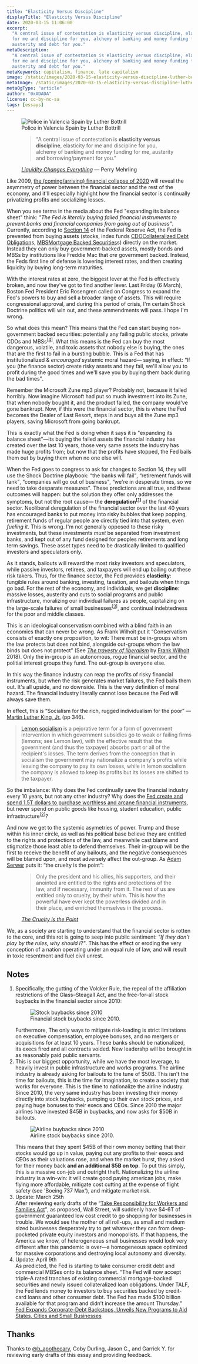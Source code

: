 ```yaml
---
title: "Elasticity Versus Discipline"
displayTitle: "Elasticity Versus Discipline"
date: 2020-03-15 11:06:00
excerpt:
  "A central issue of contestation is elasticity versus discipline, elasticity
  for me and discipline for you, alchemy of banking and money funding for me,
  austerity and debt for you."
metaDescription:
  "A central issue of contestation is elasticity versus discipline, elasticity
  for me and discipline for you, alchemy of banking and money funding for me,
  austerity and debt for you."
metaKeywords: capitalism, finance, late capitalism
image: /static/images/2020-03-15-elasticity-versus-discipline-luther-bottrill.jpg
metaImage: /static/images/2020-03-15-elasticity-versus-discipline-luther-bottrill.jpg
metaOgType: "article"
author: "0xADADA"
license: cc-by-nc-sa
tags: [essays]
---
```


<figure>
  <img src="/static/images/2020-03-15-elasticity-versus-discipline-luther-bottrill.jpg" alt="Police in Valencia Spain by Luther Bottrill" title="Police in Valencia Spain by Luther Bottrill">
  <figcaption>Police in Valencia Spain by Luther Bottrill</figcaption>
</figure>

<figure class="quote">
  <blockquote>
    "A central issue of contestation is <strong>elasticity versus discipline</strong>, elasticity 
    for me and discipline for you, alchemy of banking and money funding for me,
    austerity and borrowing/payment for you."
  </blockquote>
  <figcaption>
    <cite>
      <a href="https://www.perrymehrling.com/2019/03/liquidity-changes-everything/" rel="external">
        Liquidity Changes Everything</a>
    </cite>
    &mdash;
    Perry Mehrling
  </figcaption>
</figure>

Like 2009,
[the (coming/arriving) financial collapse of 2020](https://twitter.com/i/events/1238487524856803331)
will reveal the asymmetry of power between the financial sector and the rest of
the economy, and it'll especially highlight how the financial sector is
continually privatizing profits and socializing losses.

When you see terms in the media about the Fed "expanding its balance sheet"
think: _"The Fed is literally buying failed financial instruments to prevent
banks and financial companies from going out of business"_. Currently, according
to [Section 14](https://www.federalreserve.gov/aboutthefed/section14.htm) of the
Federal Reserve Act, the Fed is prevented from buying assets (stocks, index
funds <a class="Annotation-ref" href="#abbr:1">CDO<span 
  class="Annotation" id="abbr:1">Collateralized Debt Obligation</span></a>s,
<a class="Annotation-ref" href="#abbr:2">MBS<span 
  class="Annotation" id="abbr:2">Mortgage Backed Securities</span></a>s)
directly on the market. Instead they can only buy government-backed assets,
mostly bonds and MBSs by institutions like Freddie Mac that _are_ government
backed. Instead, the Feds first line of defense is lowering interest rates, and
then creating liquidity by buying long-term maturities.

With the interest rates at zero, the biggest lever at the Fed is effectively
broken, and now they've got to find another lever. Last Friday (6 March), Boston
Fed President Eric Rosengren called on Congress to expand the Fed's powers to
buy and sell a broader range of assets. This will require congressional
approval, and during this period of crisis, I'm certain Shock Doctrine politics
will win out, and these ammendments will pass. I hope I'm wrong.

So what does this mean? This means that the Fed can start buying non-government
backed securities: potentially any failing public stocks, private CDOs and
MBSs<sup class="Ref" id="ref:note:4">[[4](#note:4)]</sup>.
What this means is the Fed can buy the most dangerous, volatile, and toxic
assets that nobody else is buying, the ones that are the first to fail in a
bursting bubble. This is a Fed that has institutionalized &amp; _encouraged_
systemic moral hazard&mdash; saying, in effect: <q>If you (the finance sector)
create risky assets and they fail, we'll allow you to profit during the good
times and we'll save you by buying them back during the bad times</q>.

Remember the Microsoft Zune mp3 player? Probably not, because it failed
horribly. Now imagine Microsoft had put so much investment into its Zune, that
when nobody bought it, and the product failed, the company would've gone
bankrupt. Now, if this were the financial sector, this is where the Fed becomes
the Dealer of Last Resort, steps in and buys all the Zune mp3 players, saving
Microsoft from going bankrupt.

This is exactly what the Fed is doing when it says it is "expanding its balance
sheet"—its buying the failed assets the financial industry has created over the
last 10 years, those very same assets the industry has made huge profits from;
but now that the profits have stopped, the Fed bails them out by buying them
when no one else will.

When the Fed goes to congress to ask for changes to Section 14, they will use
the Shock Doctrine playbook: <q>the banks will fail</q>, <q>retirement funds
will tank</q>, <q>companies will go out of business</q>, <q>we're in desperate
times, so we need to take desparate measures</q>. These predictions are all
true, and these outcomes will happen: but the solution they offer only addresses
the symptoms, but not the root cause&mdash; the
**deregulation<sup class="Ref" id="ref:note:1">[[1](#note:1)]</sup>** of the
financial sector. Neoliberal deregulation of the financial sector over the last
40 years has encouraged banks to put money into risky bubbles that keep popping,
retirement funds of regular people are directly tied into that system, even
_fueling it_. This is wrong. I'm not generally opposed to these risky
investments, but these investments _must_ be separated from investment banks,
and kept out of any fund designed for peoples retirements and long term savings.
These asset types need to be drastically limited to qualified investors and
speculators only.

As it stands, bailouts will reward the most risky investors and speculators,
while passive investors, retirees, and taxpayers will end up bailing out these
risk takers. Thus, for the finance sector, the Fed provides **elasticity**:
fungible rules around banking, investing, taxation, and bailouts when things go
bad. For the rest of the economy, and individuals, we get **discipline**:
massive losses, austerity and cuts to social programs and public infrastructure,
moralizing our individual failures as people, capitalizing on the large-scale
failures of small
businesses<sup class="Ref" id="ref:note:3">[[3](#note:3)]</sup>, and continual
indebtedness for the poor and middle classes.

This is an ideological conservatism combined with a blind faith in an economics
that can never be wrong. As Frank Wilhoit put it <q>Conservatism consists of
exactly one proposition, to wit: There must be in-groups whom the law protects
but does not bind, alongside out-groups whom the law binds but does not
protect</q> (See
<cite>[The travesty of liberalism](http://crookedtimber.org/2018/03/21/liberals-against-progressives/#comment-729288)</cite>
by [Frank Wilhoit](https://www.broadheath.com/) 2018). Only the in-group is an
autonomous, rogue financial sector, and the politial interest groups they fund.
The out-group is everyone else.

In this way the finance industry can reap the profits of risky financial
instruments, but when the risk generates market failures, the Fed bails them
out. It's all upside, and no downside. This is the very definition of moral
hazard. The financial industry literally cannot lose because the Fed will always
save them.

In effect, this is <q>Socialism for the rich, rugged individualism for the
poor</q> &mdash;
[Martin Luther King, Jr.](https://books.google.com/books?hl=de&id=B8k6btUYR68C&q=%22socialism+for+the+rich%22#v=snippet&q=%22socialism%20for%20the%20rich%22&f=false)
(pp 346).

> [Lemon socialism](https://en.wikipedia.org/wiki/Lemon_socialism) is a
> pejorative term for a form of government intervention in which government
> subsidies go to weak or failing firms (lemons; see Lemon law), with the
> effective result that the government (and thus the taxpayer) absorbs part or
> all of the recipient's losses. The term derives from the conception that in
> socialism the government may nationalize a company's profits while leaving the
> company to pay its own losses, while in lemon socialism the company is allowed
> to keep its profits but its losses are shifted to the taxpayer.

So the imbalance: Why does the Fed continually save the financial industry every
10 years, but not any other industry? Why does the
[Fed create and spend 1.5T dollars to purchase worthless and arcane financial instruments](https://www.newyorkfed.org/markets/opolicy/operating_policy_200312a),
but never spend on public goods like housing, student education, public
infrastructure<sup class="Ref" id="ref:note:2">[[2](#note:2)]</sup>?

And now we get to the systemic asymetries of power. Trump and those within his
inner circle, as well as his political base believe they are entitled to the
rights and protections of the law, and meanwhile cast blame and stigmatize those
least able to defend themselves. Their in-group will be the first to receive the
benefit of any bailouts, and the negative consequences will be blamed upon, and
most adversely affect the out-group. As
[Adam Serwer](https://www.theatlantic.com/ideas/archive/2018/10/the-cruelty-is-the-point/572104/)
puts it: <q>the cruelty is the point</q>:

<figure class="quote">
  <blockquote>
    Only the president and his allies, his supporters, and their anointed are entitled 
    to the rights and protections of the law, and if necessary, immunity from it.
    The rest of us are entitled only to cruelty, by their whim. This is how the 
    powerful have ever kept the powerless divided and in their place, and enriched 
    themselves in the process.
  </blockquote>
  <figcaption>
  <cite>
    <a href="https://www.theatlantic.com/ideas/archive/2018/10/the-cruelty-is-the-point/572104/" rel="external" title="The Cruelty is the Point">The
      Cruelty is the Point
    </a>
  </cite>
  </figcaption>
</figure>

We, as a society are starting to understand that the financial sector is rotten
to the core, and this rot is going to seep into public sentiment: _"If they
don't play by the rules, why should I?"_. This has the effect or eroding the
very conception of a nation operating under an equal rule of law, and will
result in toxic resentment and fuel civil unrest.

## Notes

1. <div id="note:1">
     Specifically, the gutting of the Volcker Rule, the repeal of the 
     affiliation restrictions of the Glass–Steagall Act, and the free-for-all stock
     buybacks in the financial sector since 2010:
     <figure>
        <img src="/static/images/2020-03-15-buybacks.jpg" alt="Stock buybacks since 2010">
        <figcaption>Financial stock buybacks since 2010.</figcaption>
     </figure>
     Furthermore, The only ways to mitigate risk-loading is strict limitations 
     on executive compensation, employee bonuses, and no mergers or acquisitions
     for at least 10 years. These banks should be nationalized, its execs fired and all 
     contracts voided. New leadershp will be brought in as reasonably paid public servants.
     <a class="RefBack" href="#ref:note:1"></a>
   </div>
1. <div id="note:2">
     This is our biggest opportunity, while we have the most leverage, to heavily
     invest in public infrastructure and works programs. The airline industry is
     already asking for bailouts to the tune of $50B. This isn't the time for
     bailouts, this is the time for imagination, to create a society that works
     for everyone. This is the time to
     nationalize the airline industry. Since 2010, the
     very same industry has been investing their money directly into stock
     buybacks, pumping up their own stock prices, and paying huge bonuses to
     their execs and CEOs. Since 2010 the major airlines have invested $45B in
     buybacks, and now asks for $50B in bailouts.
     <figure>
        <img src="/static/images/2020-03-15-airline-buybacks.png" alt="Airline buybacks since 2010">
        <figcaption>Airline stock buybacks since 2010.</figcaption>
     </figure>
     This means that they spent $45B
     of their own money betting that their stocks would go up in value, paying out
     any profits to their execs and CEOs as their valuations rose, and when
     the market burst, they asked for their money back <strong>and an additional
     $5B on top</strong>. To put this simply, this is a massive con-job and
     outright theft. Nationalizing the airline industry is a win-win: it will
     create good paying american jobs, make flying more affordable, mitigate cost
     cutting at the expense of flight safety (see 'Boeing 737 Max'), and mitigate 
     market risk.
     <a class="RefBack" href="#ref:note:2"></a>
   </div>
1. <div id="note:3">
     Update: March 25th<br>
     After reviewing early drafts of the 
     <q><a href="https://www.majorityleader.gov/sites/democraticwhip.house.gov/files/COVIDSUPP3_xml.pdf" rel="external">Take 
     Responsibility for Workers and Families Act</a></q>,
     as proposed, Wall Street, will suddenly have $4-6T of
     government guaranteed low cost credit to go shopping for businesses in 
     trouble. We would see the mother of all roll-ups, as small and medium sized 
     businesses desperately try to get whatever they can from deep-pocketed 
     private equity investors and monopolists. If that happens, the America we
     know, of heterogeneous small businesses would look very different
     after this pandemic is over&mdash;a homogeneous space optimized for 
     massive corporations and destroying local autonomy and diversity.
     <a class="RefBack" href="#ref:note:3"></a>
   </div>
1. <div id="note:4">
     Update: April 9th<br>
     As predicted, the Fed is starting to take consumer credit debt
     and commercial MBSes onto its balance sheet.
     <q>The Fed will now accept triple-A rated tranches of existing commercial mortgage-backed securities and newly issued collateralized loan obligations. Under TALF, the Fed lends money to investors to buy securities backed by credit-card loans and other consumer debt. The Fed has made $100 billion available for that program and didn’t increase the amount Thursday.</q>
     <a href="https://www.wsj.com/articles/fed-announces-new-facilities-to-support-2-3-trillion-in-lending-11586435450?emailToken=541e2dedd6bede9b4d6ae9d44a2a062c7HuWo9MeoBNqhzmd09hf0IEjJVhb1HTeGJkTRwnEgr2wW1szbCZ9iSqB5eAUfJ5MrTaa7qUHJRxPktf+vdJ7dWh4tMok+E1cIneDsYK4DiTVjOvzKtS2+Vbq7iqpfucG">Fed Expands Corporate-Debt Backstops, Unveils New Programs to Aid States, Cities and Small Businesses</a>
     <a class="RefBack" href="#ref:note:4"></a>
   </div>

## Thanks

Thanks to [@b_apothecary](https://twitter.com/b_apothecary), Coby Durling, Jason
C., and Garrick Y. for reviewing early drafts of this essay and providing
feedback.
